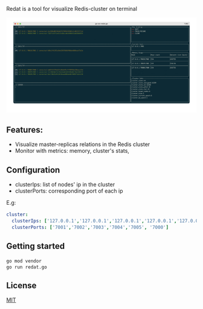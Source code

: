 Redat is a tool for visualize Redis-cluster on terminal

<div align="center">
	<img src="./img/redat.gif" width="900">
</div>

## Features:

* Visualize master-replicas relations in the Redis cluster 
* Monitor with metrics: memory, cluster's stats, 

## Configuration

* clusterIps: list of nodes' ip in the cluster
* clusterPorts: corresponding port of each ip

E.g:

```yml
cluster:
  clusterIps: ['127.0.0.1','127.0.0.1','127.0.0.1','127.0.0.1','127.0.0.1','127.0.0.1']
  clusterPorts: ['7001','7002','7003','7004','7005', '7000']
```

## Getting started

```shell
go mod vendor
go run redat.go
```

## License

[MIT](./LICENSE)